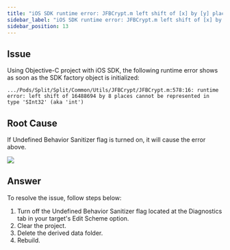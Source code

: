 ```yaml
---
title: "iOS SDK runtime error: JFBCrypt.m left shift of [x] by [y] places cannot be represented in type 'SInt32'"
sidebar_label: "iOS SDK runtime error: JFBCrypt.m left shift of [x] by [y] places cannot be represented in type 'SInt32'"
sidebar_position: 13
---
```


<p>
  <button hidden style={{borderRadius:'8px', border:'1px', fontFamily:'Courier New', fontWeight:'800', textAlign:'left'}}> help.split.io link: https://help.split.io/hc/en-us/articles/360045232172-iOS-SDK-runtime-error-JFBCrypt-m-left-shift-of-x-by-y-places-cannot-be-represented-in-type-SInt32 </button>
</p>

## Issue

Using Objective-C project with iOS SDK, the following runtime error shows as soon as the SDK factory object is initialized:

```
.../Pods/Split/Split/Common/Utils/JFBCrypt/JFBCrypt.m:578:16: runtime error: left shift of 16488694 by 8 places cannot be represented in type 'SInt32' (aka 'int')
```

## Root Cause

If Undefined Behavior Sanitizer flag is turned on, it will cause the error above.

![](https://help.split.io/hc/article_attachments/360060917591/Screen_Shot_2020-06-30_at_08.46.33.png)

## Answer

To resolve the issue, follow steps below:

1. Turn off the Undefined Behavior Sanitizer flag located at the Diagnostics tab in your target's Edit Scheme option.
2. Clear the project.
3. Delete the derived data folder.
4. Rebuild.